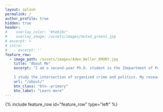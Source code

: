```yaml
---
layout: splash
permalink: /
author_profile: true
hidden: true
header:
#    overlay_color: "#5e616c"
#    overlay_image: /assets/images/muted_green1.jpg
# excerpt: >
# intro: 
#   - excerpt: ''
feature_row:
  - image_path: /assets/images/Adee_Weller_EMORY.jpg
    title: "About Me"
    excerpt: "I am a second-year Ph.D. student in the [Department of Political Science](http://polisci.emory.edu/home/index.html) at [Emory University](https://www.emory.edu/home/index.html).
    
    I study the intersection of organized crime and politics. My research interests include the interactions between criminal actors, criminal governance, and the impacts of crime on local politics. In my research, I combine causal inference and formal modeling with qualitative and quantitative methods."
    url: "/about/"
    btn_class: "btn--primary"
    btn_label: "Learn more"     
---
```



<!-- {% include feature_row id="intro" type="center" %} -->

{% include feature_row id="feature_row" type="left" %}